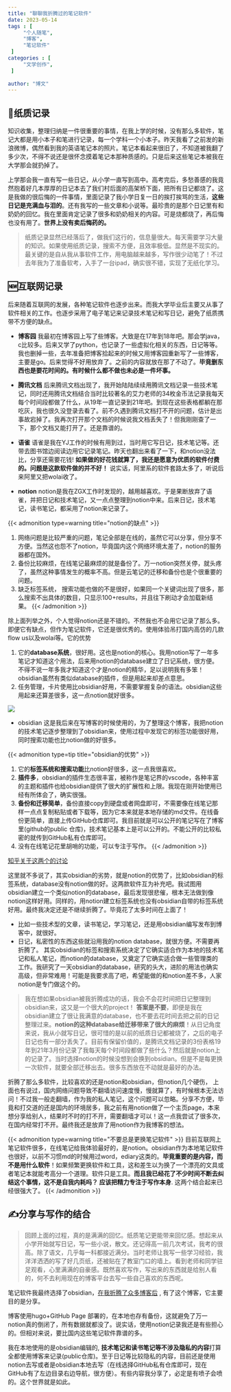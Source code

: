 ```yaml
---
title: "聊聊我折腾过的笔记软件"
date: 2023-05-14
tags : [                                    
     "个人随笔",
     "博客",
     "笔记软件"
 ]
categories : [                              
     "文学创作",
 ]
 
author: "博文" 
---
```


## 📖纸质记录
知识收集，整理归纳是一件很重要的事情，在我上学的时候，没有那么多软件，笔记大都是用小本子和笔进行记录，每一个学科一个小本子。昨天我看了之前发的新浪微博，偶然看到我的英语笔记本的照片。笔记本看起来很旧了，不知道被我翻了多少次，不得不说还是很怀念摸着笔记本那种质感的。只是后来这些笔记本被我在大学那会就扔掉了。

上学那会我一直有写一些日记，从小学一直写到高中。高考完后，多愁善感的我竟然抱着好几本厚厚的日记本去了我们村后面的高架桥下面，把所有日记都烧了。这是我做的很后悔的一件事情，里面记录了我小学日复一日的挨打挨骂的生活，**这些日记是充满血与泪的**。还有我写的一些文章和小说等。最珍贵的是那个日记里有和奶奶的回忆。我在里面肯定记录了很多和奶奶相关的内容。可是烧都烧了，再后悔也没有用了。**世界上没有卖后悔药的。**


> 纸质记录显然已经落后了，做我们这行的，信息量很大。每天需要学习大量的知识。如果使用纸质记录，搜索不方便，且效率极低。显然是不现实的。最关键的是自从我从事软件工作，用电脑越来越多，写作很少动笔了！不过去年我为了准备软考，入手了一台ipad，确实很不错，实现了无纸化学习。



## 🆕互联网记录

后来随着互联网的发展，各种笔记软件也逐步出来。而我大学毕业后主要又从事了软件相关的工作。也逐步采用了电子笔记来记录技术笔记和写日记，避免了纸质携带不方便的缺点。

- **博客园**   我最初在博客园上写了些博客。大致是在17年到18年吧。那会学java，c比较多。后来又学了python，也记录了一些虚拟化相关的东西，日记等等。我也删掉一些，去年准备把博客拾起来的时候又用博客园重新写了一些博客，主要是go。后来觉得不好用放弃了。之前的内容就放在那了不动了。**毕竟删东西也是要花时间的。有时候什么都不做也未必是一件坏事。**

- **腾讯文档**   后来腾讯文档出现了，我开始陆陆续续用腾讯文档记录一些技术笔记，同时还用腾讯文档结合当时比较著名的艾力老师的34枚金币法记录我每天每个时间段都做了什么，从19年一直记录到21年吧。到现在这些表格都躺在那吃灰，我也很久没登录去看了。前不久遇到腾讯文档打不开的问题，估计是出事故宕掉了。我再次打开那个文档的时候说我文档丢失了！但我刚刚查了一下，那个文档又能打开了。还是靠谱的。

- **语雀**  语雀是我在YJ工作的时候有用到过，当时用它写日记，技术笔记等。还带去图书馆边阅读边用它记录笔记。昨天也翻出来看了一下，和notion没法比，分享还需要花钱! **如果做的好花钱就算了，我还是愿意为优质的软件付费的。问题是这款软件做的并不好！**  说实话，阿里系的软件套路太多了，听说后来阿里又把wolai收了。

- **notion** notion是我在ZGX工作时发现的，越用越喜欢。于是果断放弃了语雀，并把日记和技术笔记，又一点点整理到notion中来。后来日记，技术笔记，读书笔记，都采用了notion来记录了。

{{< admonition type=warning  title="notion的缺点"  >}} 
1. 网络问题是比较严重的问题，笔记全部是在线的，虽然它可以分享，但分享不方便。当然这也怨不了notion，毕竟国内这个网络环境太差了，notion的服务器都在国外。
2. 备份比较麻烦，在线笔记最麻烦的就是备份了。万一notion突然关停，就头疼了，虽然这种事情发生的概率不高。但是云笔记的迁移和备份也是个很重要的问题。
3. 缺乏标签系统， 搜索功能也做的不是很好，如果同一个关键词出现了很多，那么搜索不出具体的数目，只显示100+results，并且往下刷动才会加载新结果。
{{< /admonition >}}

除上面列举之外，个人觉得notion还是不错的。不然我也不会用它记录了那么多。即便它有缺点，但作为笔记软件，它还是很优秀的。使用体验吊打国内高仿的几款flow us以及wolai等。它的优势
 1.  它的**database系统**，很好用。这也是notion的核心。我用notion写了一年多笔记才知道这个用法，后来用notion的database建立了日记系统，很方便。  不得不说一年多我才知道这个才是notion的精华，足以说明我有多笨！obsidian虽然有类似database的插件，但是用起来却差点意思。
 2. 任务管理，卡片使用比obsidian好用，不需要掌握复杂的语法。obsidian这些用起来还算差很多，这一点notion就好很多。


![](/读书笔记/20230523155040.png)

- obsidian  这是我后来在写博客的时候使用的，为了整理这个博客，我把notion的技术笔记逐步整理到了obsidian来，使用过程中发现它的标签功能很好用，同时搜索功能也比notion做的好很多。

{{< admonition type=tip  title="obsidian的优势"  >}} 
1. 它的**标签系统和搜索功能**比notion好很多，这一点我很喜欢。
2. **插件多**，obsidian的插件生态很丰富，被称作是笔记界的vscode，各种丰富的主题和插件也给obsidian提供了很大的扩展性和上限。我现在刚开始使用已经有所体会了，确实很强。
3. **备份和迁移简单**，备份直接copy到硬盘或者网盘即可，不需要像在线笔记那样一点点复制粘贴或者下载等，因为它本来就是本地存储的md文件。在线备份更简单，直接上传GitHub仓库即可。我目前就是可以公开的笔记写在了博客里(github的public 仓库)，技术笔记基本上是可以公开的。不能公开的比较私密的就传到GitHub私有仓库即可。
4. 没有在线笔记花里胡哨的功能，可以专注于写作。
{{< /admonition >}}

[知乎关于这两个的讨论](https://www.zhihu.com/question/570175495)

这里就不多说了，其实obsidian的劣势，就是notion的优势了，比如obsidian的标签系统，database没有notion做的好。这两款软件互为补充吧。我试图用obsidian建立一个类似notion的database，最后发现很悲催，根本无法做到像notion这样好用。同样的，用notion建立标签系统也没有obsidian自带的标签系统好用。最终我决定还是不继续折腾了。毕竟花了太多时间在上面了！
- 比如一些技术型的文章，读书笔记，学习笔记，还是用obsidian编写发布到博客中，就很好。
- 日记，私密性的东西这些就沿用我的notion database，就很方便。不需要再折腾了。
其实obsidian的标签和搜索系统决定了它确实适合作为本地的技术笔记和私人笔记，而notion的database，又奠定了它确实适合做一些管理类的工作。我研究了一天obsidian的database，研究的头大，进阶的用法也确实高级，但非常难用！可能是我要求高了吧，希望能做的和notion差不多，人家notion是专门做这个的。

>   我在想如果obsidian被我折腾成功的话，我会不会花时间把日记整理到obsidian来，这又是一个很大的project！ **答案是不要**，即便是我在obsidian建立了很让我满意的database，也不要去花时间去把之前的日记整理过来。**notion的这种database给迁移带来了很大的麻烦**！从日记角度来说，我从小就写日记，很可惜的是以前的纸质日记都被烧了，之后的电子日记也有一部分丢失了。目前有保留价值的，是腾讯文档记录的3份表格19年到21年3月份记录了我每天每个时间段都做了些什么？然后就是notion上的记录了。当时选择notion的时候没想到会换到obsidian。但是不是每更换一次软件，就要全部迁移出去。很多东西放在不动就是最好的办法。

折腾了那么多软件，比较喜欢的还是notion和obsidian，但notion几个硬伤， 上面也有说过，国内网络问题导致不翻墙访问速度慢，慢就算了，有时候根本无法访问！不过我一般走翻墙，作为我的私人笔记，这个问题可以忽略。分享不方便，毕竟和打交道的还是国内的环境居多，我之前有用notion做了一个主页page，本来想分享给别人，结果时不时的打不开，需要翻墙才可以！这一点我尝试了很多次，在国内经常打不开。最终我还是放弃了用notion作为我博客的想法。

{{< admonition type=warning  title="不要总是更换笔记软件"  >}} 
目前互联网上笔记软件很多，在线笔记给我体验最好的，是notion。obsidian作为本地笔记软件也很好，以前不习惯md的时候用过word，ediary这类的。**毕竟重要的是内容，而不是用什么软件**！如果频繁更换软件和工具，这和差生以为换了一个漂亮的文具或者笔记本就能考高分一个道理。软件只是工具。**而且我已经花了不少时间不断去纠结这个事情，这不是自我内耗吗？ 应该把精力专注于写作本身**. 这两个结合起来已经很强大了。
{{< /admonition >}}



## ✍️分享与写作的结合

>回顾上面的过程，真的是满满的回忆。纸质笔记更能带来回忆感。想起来从小学开始就写日记，写一些小说，散文。还记得高一前几次考试，我考的很高。除了语文，几乎每一科都接近满分。当时老师让我写一些学习经验，我洋洋洒洒的写了好几页纸，还被贴在了教室门口的墙上。看到老师和同学驻足观看，心里满满的自豪感。既然喜欢写作，写出来的东西就是给别人看的，何不去利用现在的博客平台去写一些自己喜欢的东西呢。

笔记软件我最终选择了obsidian，[在我折腾了众多博客后](https://sunnydongbowen.github.io/%E8%81%8A%E8%81%8A%E9%82%A3%E4%BA%9B%E5%B9%B4%E6%88%91%E6%8A%98%E8%85%BE%E8%BF%87%E7%9A%84%E5%8D%9A%E5%AE%A2/) , 有了这个博客，它主要目的是分享。

博客使用hugo+GitHub Page 部署的，在本地也存有备份，这就避免了万一notion真的倒闭了，所有数据就都没了。说实话，使用notion记录我还是有些担心的。但相对来说，要比国内这些笔记软件靠谱的多。 

我在本地使用的是obsidian编辑的, **技术笔记和读书笔记等不涉及隐私的内容**打算全都使用博客来记录(public仓库)。至于日记等比较隐私的内容，目前还是使用notion去写或者是obsidian本地去写（在线选择GitHub私有仓库即可，现在GitHub有了左边目录右边导航，很方便）。有些内容我分享了，必定是有喷子会喷的。这个世界就是如此。













